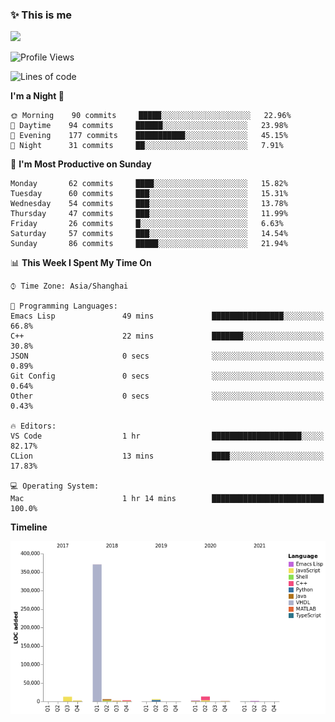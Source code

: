 <!--

**icyzeroice/icyzeroice** is a ✨ _special_ ✨ repository because its `README.md` (this file) appears on your GitHub profile.

Here are some ideas to get you started:

- 🔭 I’m currently working on ...
- 🌱 I’m currently learning ...
- 👯 I’m looking to collaborate on ...
- 🤔 I’m looking for help with ...
- 💬 Ask me about ...
- 📫 How to reach me: ...
- 😄 Pronouns: ...
- ⚡ Fun fact: ...

-->

### ✨ This is me

![](https://github-readme-stats.vercel.app/api?username=icyzeroice)

<!--START_SECTION:waka-->
![Profile Views](http://img.shields.io/badge/Profile%20Views-163-blue)

![Lines of code](https://img.shields.io/badge/From%20Hello%20World%20I%27ve%20Written-423741%20lines%20of%20code-blue)

**I'm a Night 🦉** 

```text
🌞 Morning    90 commits     █████░░░░░░░░░░░░░░░░░░░░   22.96% 
🌆 Daytime    94 commits     ██████░░░░░░░░░░░░░░░░░░░   23.98% 
🌃 Evening    177 commits    ███████████░░░░░░░░░░░░░░   45.15% 
🌙 Night      31 commits     ██░░░░░░░░░░░░░░░░░░░░░░░   7.91%

```
📅 **I'm Most Productive on Sunday** 

```text
Monday       62 commits     ████░░░░░░░░░░░░░░░░░░░░░   15.82% 
Tuesday      60 commits     ███░░░░░░░░░░░░░░░░░░░░░░   15.31% 
Wednesday    54 commits     ███░░░░░░░░░░░░░░░░░░░░░░   13.78% 
Thursday     47 commits     ███░░░░░░░░░░░░░░░░░░░░░░   11.99% 
Friday       26 commits     █░░░░░░░░░░░░░░░░░░░░░░░░   6.63% 
Saturday     57 commits     ███░░░░░░░░░░░░░░░░░░░░░░   14.54% 
Sunday       86 commits     █████░░░░░░░░░░░░░░░░░░░░   21.94%

```


📊 **This Week I Spent My Time On** 

```text
⌚︎ Time Zone: Asia/Shanghai

💬 Programming Languages: 
Emacs Lisp               49 mins             ████████████████░░░░░░░░░   66.8% 
C++                      22 mins             ███████░░░░░░░░░░░░░░░░░░   30.8% 
JSON                     0 secs              ░░░░░░░░░░░░░░░░░░░░░░░░░   0.89% 
Git Config               0 secs              ░░░░░░░░░░░░░░░░░░░░░░░░░   0.64% 
Other                    0 secs              ░░░░░░░░░░░░░░░░░░░░░░░░░   0.43%

🔥 Editors: 
VS Code                  1 hr                ████████████████████░░░░░   82.17% 
CLion                    13 mins             ████░░░░░░░░░░░░░░░░░░░░░   17.83%

💻 Operating System: 
Mac                      1 hr 14 mins        █████████████████████████   100.0%

```

**Timeline**

![Chart not found](https://raw.githubusercontent.com/icyzeroice/icyzeroice/main/charts/bar_graph.png) 


<!--END_SECTION:waka-->

<!--

### Related
- https://github.com/abhisheknaiidu/awesome-github-profile-readme
- https://github.com/coderjojo/creative-profile-readme
- https://github.com/elangosundar/awesome-README-templates
- https://github.com/durgeshsamariya/awesome-github-profile-readme-templates
- https://github.com/anmol098/waka-readme-stats

-->
